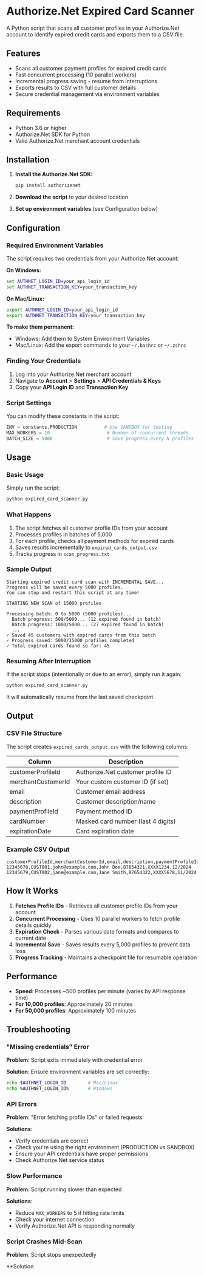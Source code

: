 # Authorize.Net Expired Card Scanner

A Python script that scans all customer profiles in your Authorize.Net account to identify expired credit cards and exports them to a CSV file.

## Features

- Scans all customer payment profiles for expired credit cards
- Fast concurrent processing (10 parallel workers)
- Incremental progress saving - resume from interruptions
- Exports results to CSV with full customer details
- Secure credential management via environment variables

## Requirements

- Python 3.6 or higher
- Authorize.Net SDK for Python
- Valid Authorize.Net merchant account credentials

## Installation

1. **Install the Authorize.Net SDK:**
   ```bash
   pip install authorizenet
   ```

2. **Download the script** to your desired location

3. **Set up environment variables** (see Configuration below)

## Configuration

### Required Environment Variables

The script requires two credentials from your Authorize.Net account:

**On Windows:**
```cmd
set AUTHNET_LOGIN_ID=your_api_login_id
set AUTHNET_TRANSACTION_KEY=your_transaction_key
```

**On Mac/Linux:**
```bash
export AUTHNET_LOGIN_ID=your_api_login_id
export AUTHNET_TRANSACTION_KEY=your_transaction_key
```

**To make them permanent:**
- Windows: Add them to System Environment Variables
- Mac/Linux: Add the export commands to your `~/.bashrc` or `~/.zshrc`

### Finding Your Credentials

1. Log into your Authorize.Net merchant account
2. Navigate to **Account** > **Settings** > **API Credentials & Keys**
3. Copy your **API Login ID** and **Transaction Key**

### Script Settings

You can modify these constants in the script:

```python
ENV = constants.PRODUCTION          # Use SANDBOX for testing
MAX_WORKERS = 10                     # Number of concurrent threads
BATCH_SIZE = 5000                    # Save progress every N profiles
```

## Usage

### Basic Usage

Simply run the script:

```bash
python expired_card_scanner.py
```

### What Happens

1. The script fetches all customer profile IDs from your account
2. Processes profiles in batches of 5,000
3. For each profile, checks all payment methods for expired cards
4. Saves results incrementally to `expired_cards_output.csv`
5. Tracks progress in `scan_progress.txt`

### Sample Output

```
Starting expired credit card scan with INCREMENTAL SAVE...
Progress will be saved every 5000 profiles.
You can stop and restart this script at any time!

STARTING NEW SCAN of 15000 profiles

Processing batch: 0 to 5000 (5000 profiles)...
  Batch progress: 500/5000... (12 expired found in batch)
  Batch progress: 1000/5000... (27 expired found in batch)
  ...
✓ Saved 45 customers with expired cards from this batch
✓ Progress saved: 5000/15000 profiles completed
✓ Total expired cards found so far: 45
```

### Resuming After Interruption

If the script stops (intentionally or due to an error), simply run it again:

```bash
python expired_card_scanner.py
```

It will automatically resume from the last saved checkpoint.

## Output

### CSV File Structure

The script creates `expired_cards_output.csv` with the following columns:

| Column | Description |
|--------|-------------|
| customerProfileId | Authorize.Net customer profile ID |
| merchantCustomerId | Your custom customer ID (if set) |
| email | Customer email address |
| description | Customer description/name |
| paymentProfileId | Payment method ID |
| cardNumber | Masked card number (last 4 digits) |
| expirationDate | Card expiration date |

### Example CSV Output

```csv
customerProfileId,merchantCustomerId,email,description,paymentProfileId,cardNumber,expirationDate
12345678,CUST001,john@example.com,John Doe,87654321,XXXX1234,12/2024
12345679,CUST002,jane@example.com,Jane Smith,87654322,XXXX5678,11/2024
```

## How It Works

1. **Fetches Profile IDs** - Retrieves all customer profile IDs from your account
2. **Concurrent Processing** - Uses 10 parallel workers to fetch profile details quickly
3. **Expiration Check** - Parses various date formats and compares to current date
4. **Incremental Save** - Saves results every 5,000 profiles to prevent data loss
5. **Progress Tracking** - Maintains a checkpoint file for resumable operation

## Performance

- **Speed**: Processes ~500 profiles per minute (varies by API response time)
- **For 10,000 profiles**: Approximately 20 minutes
- **For 50,000 profiles**: Approximately 100 minutes

## Troubleshooting

### "Missing credentials" Error

**Problem**: Script exits immediately with credential error

**Solution**: Ensure environment variables are set correctly:
```bash
echo $AUTHNET_LOGIN_ID        # Mac/Linux
echo %AUTHNET_LOGIN_ID%       # Windows
```

### API Errors

**Problem**: "Error fetching profile IDs" or failed requests

**Solutions**:
- Verify credentials are correct
- Check you're using the right environment (PRODUCTION vs SANDBOX)
- Ensure your API credentials have proper permissions
- Check Authorize.Net service status

### Slow Performance

**Problem**: Script running slower than expected

**Solutions**:
- Reduce `MAX_WORKERS` to 5 if hitting rate limits
- Check your internet connection
- Verify Authorize.Net API is responding normally

### Script Crashes Mid-Scan

**Problem**: Script stops unexpectedly

**Solution
